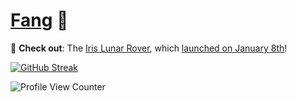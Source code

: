 # [Fang](https://kevinfang.tech) 👋

🔭 **Check out**: The [Iris Lunar Rover]((https://irislunarrover.space/)), which [launched on January 8th](https://newsroom.ulalaunch.com/releases/united-launch-alliance-successfully-launches-first-next-generation-vulcan-rocket)!

[![GitHub Streak](https://streak-stats.demolab.com?user=TheSnakeFang)](https://git.io/streak-stats)

![Profile View Counter](https://komarev.com/ghpvc/?username=TheSnakeFang)

